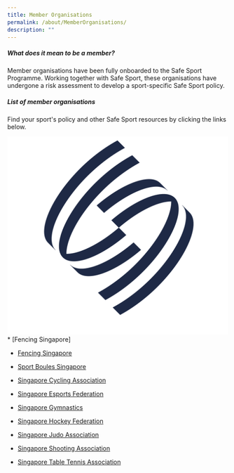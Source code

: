 ```yaml
---
title: Member Organisations
permalink: /about/MemberOrganisations/
description: ""
---
```

##### What does it mean to be a member? 

 Member organisations have been fully onboarded to the Safe Sport Programme. Working together with Safe Sport, these organisations have undergone a risk assessment to develop a sport-specific Safe Sport policy. 

##### List of member organisations
Find your sport's policy and other Safe Sport resources by clicking the links below.

<div class="row">
	<div class="col-sm-12 col-md-4 col-lg-3">
		<img src="/images/logos/Blue%20Pic%20Only.png">
	</div>
	<div class="col-sm-9 col-md-4 col-lg-9">
		* [Fencing Singapore]
	</div>
</div>

* [Fencing Singapore](https://www.fencingsingapore.org.sg/safe-sport/#)
    
* [Sport Boules Singapore](https://www.sportsboules.org.sg/our-polices)
    
*   [Singapore Cycling Association](https://singaporecycling.org.sg/pages/safe-sport-commitment)
    
*   [Singapore Esports Federation](https://esports.org.sg/policies-and-handbooks/)
    
*   [Singapore Gymnastics](https://www.singaporegymnastics.org.sg/safe-sport/)
    
*   [Singapore Hockey Federation](https://www.singaporehockey.org/resources/shf-safe-sport-policy/)
    
*   [Singapore Judo Association](https://www.sjf.sg/safesport)
    
*   [Singapore Shooting Association](https://singaporeshooting.org/portal/hi-performance-2/singapore-shooting-association-safe-sport-policy/)
    
*   [Singapore Table Tennis Association](https://www.stta.org.sg/about-us/policies/)